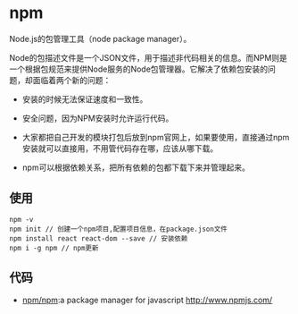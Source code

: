 # npm

Node.js的包管理工具（node package manager）。

Node的包描述文件是一个JSON文件，用于描述非代码相关的信息。而NPM则是一个根据包规范来提供Node服务的Node包管理器。它解决了依赖包安装的问题，却面临着两个新的问题：

- 安装的时候无法保证速度和一致性。
- 安全问题，因为NPM安装时允许运行代码。

- 大家都把自己开发的模块打包后放到npm官网上，如果要使用，直接通过npm安装就可以直接用，不用管代码存在哪，应该从哪下载。
- npm可以根据依赖关系，把所有依赖的包都下载下来并管理起来。

## 使用

```
npm -v
npm init // 创建一个npm项目,配置项目信息，在package.json文件
npm install react react-dom --save // 安装依赖
npm i -g npm // npm更新
```

## 代码

- [npm/npm](https://github.com/npm/npm):a package manager for javascript <http://www.npmjs.com/>
